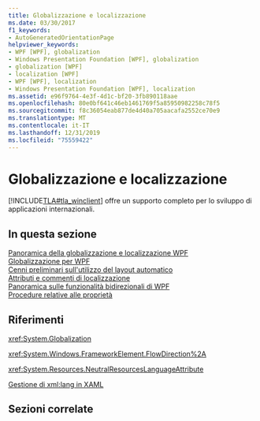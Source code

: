 ```yaml
---
title: Globalizzazione e localizzazione
ms.date: 03/30/2017
f1_keywords:
- AutoGeneratedOrientationPage
helpviewer_keywords:
- WPF [WPF], globalization
- Windows Presentation Foundation [WPF], globalization
- globalization [WPF]
- localization [WPF]
- WPF [WPF], localization
- Windows Presentation Foundation [WPF], localization
ms.assetid: e96f9764-4e3f-4d1c-bf20-3fb890118aae
ms.openlocfilehash: 80e0bf641c46eb1461769f5a85950982258c78f5
ms.sourcegitcommit: f8c36054eab877de4d40a705aacafa2552ce70e9
ms.translationtype: MT
ms.contentlocale: it-IT
ms.lasthandoff: 12/31/2019
ms.locfileid: "75559422"
---
```

# <a name="globalization-and-localization"></a>Globalizzazione e localizzazione
[!INCLUDE[TLA#tla_winclient](../../../../includes/tlasharptla-winclient-md.md)] offre un supporto completo per lo sviluppo di applicazioni internazionali.  
  
## <a name="in-this-section"></a>In questa sezione  
 [Panoramica della globalizzazione e localizzazione WPF](wpf-globalization-and-localization-overview.md)  
 [Globalizzazione per WPF](globalization-for-wpf.md)  
 [Cenni preliminari sull'utilizzo del layout automatico](use-automatic-layout-overview.md)  
 [Attributi e commenti di localizzazione](localization-attributes-and-comments.md)  
 [Panoramica sulle funzionalità bidirezionali di WPF](bidirectional-features-in-wpf-overview.md)  
 [Procedure relative alle proprietà](globalization-and-localization-how-to-topics.md)  
  
## <a name="reference"></a>Riferimenti  
 <xref:System.Globalization>  
  
 <xref:System.Windows.FrameworkElement.FlowDirection%2A>  
  
 <xref:System.Resources.NeutralResourcesLanguageAttribute>  
  
 [Gestione di xml:lang in XAML](../../../desktop-wpf/xaml-services/xml-language-handling.md)  
  
## <a name="related-sections"></a>Sezioni correlate
